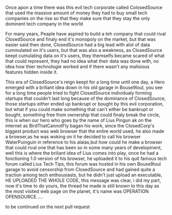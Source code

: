 Once apon a time there was this evil tech corporate called ColosedSource that used the massive amount of money they had to buy small tech companies on the rise so that they make sure that they stay the only dominent tech company in the world 

For many years, Peaple have aspired to build a teh company that could rival ClosedSource and finaly end it's monopoly on the market, but that was easier said then done, ClosedSource had a big lead with alot of data cummulated on it's users, but that was also a weakness, as ClosedSource keept cumulating data on it's users, they themselfs became scared of what that could represent, they had no idea what their data was done with, no idea how thier technologie worked and if there wasn't any malisious features hidden inside it.

This era of ClosedSource's reign keept for a long time until one day, a Hero emerged with a briliant idea down in his old garage in Bouse9loul, you see for a long time people tried to fight ClosedSource individualy forming startups that couldn't last long because of the dominance of ClosedSource, those startups either ended up bankrupt or bought by this evil corporation, but what if you could make something that can't either be bankrupt or bought, something free from ownership that could finaly break the circle, this is when our hero who 
goes by the name of Lius Pingun ak on the internet as BirdThatCannotFly bagan his work, since the ClosedCorp's biggest product was web browser that the entire world used, he also made a browser,as he was woking on it he decided to call his browser WaterPuinguin in reference to his alaias,but how could he make a browser that could rival one that has been so in some many years of development, well this is where the briliant idea of Lius comes into play, once he had a fonctioning 1.0 version of his browser, he uploaded it to his quit famous tech forum called Lius Tech Tips, this forum was hosted in his own Bouse9loul garage to avoid censorship from ClosedSource and had gained quite a traction among tech enthousiasts, but he didn't just upload an executable, HE UPLOADED THE WHOLE CODE, this message was clear, i did my part, now it's time to do yours, the thread he made is still known to this day as the most visited web page on the planet, it's name was OPERATION OPENSOURCE.....


to be continued on the next pull request